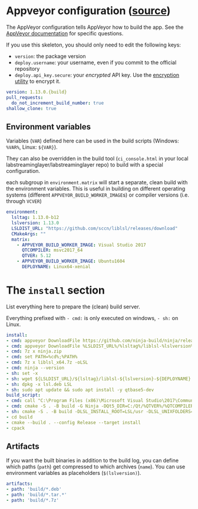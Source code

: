 # Appveyor configuration ([source](../appskeleton/appveyor.yml))
The AppVeyor configuration tells AppVeyor how to build the app.
See the [AppVeyor documentation](https://www.appveyor.com/docs/appveyor-yml/)
for specific questions.

If you use this skeleton, you should only need to edit the following keys:
- `version`: the package version
- `deploy.username`: your username, even if you commit to the official repository
- `deploy.api_key.secure`: your *encrypted* API key. Use the
  [encryption utility](https://ci.appveyor.com/tools/encrypt) to encrypt it.

``` yml
version: 1.13.0.{build}
pull_requests:
  do_not_increment_build_number: true
shallow_clone: true
```

## Environment variables

Variables (`VAR`) defined here can be used in the build scripts (Windows: `%VAR%`, Linux: `${VAR}`).

They can also be overridden in the build tool (`ci_console.html` in your local
labstreaminglayer/labstreaminglayer repo) to build with a special configuration.

each subgroup in `environment.matrix` will start a separate, clean build with the
environment variables. This is useful in building on different operating systems
(different `APPVEYOR_BUILD_WORKER_IMAGE`s) or compiler versions (i.e. through `VCVER`)

``` yml
environment:
  lsltag: 1.13.0-b12
  lslversion: 1.13.0
  LSLDIST_URL: "https://github.com/sccn/liblsl/releases/download"
  CMakeArgs: ""
  matrix:
    - APPVEYOR_BUILD_WORKER_IMAGE: Visual Studio 2017
      QTCOMPILER: msvc2017_64
      QTVER: 5.12
    - APPVEYOR_BUILD_WORKER_IMAGE: Ubuntu1604
      DEPLOYNAME: Linux64-xenial
```

# The `install` section

List everything here to prepare the (clean) build server.

Everything prefixed with `- cmd:` is only executed on windows,
`- sh:` on Linux.

``` yml
install:
- cmd: appveyor DownloadFile https://github.com/ninja-build/ninja/releases/download/v1.9.0/ninja-win.zip -FileName ninja.zip
- cmd: appveyor DownloadFile %LSLDIST_URL%/%lsltag%/liblsl-%lslversion%-Win64.7z -FileName liblsl_x64.7z
- cmd: 7z x ninja.zip
- cmd: set PATH=%cd%;%PATH%
- cmd: 7z x liblsl_x64.7z -oLSL
- cmd: ninja --version
- sh: set -x
- sh: wget ${LSLDIST_URL}/${lsltag}/liblsl-${lslversion}-${DEPLOYNAME}.deb -O lsl.deb
- sh: dpkg -x lsl.deb LSL
- sh: sudo apt update && sudo apt install -y qtbase5-dev
build_script:
- cmd: call "C:\Program Files (x86)\Microsoft Visual Studio\2017\Community\VC\Auxiliary\Build\vcvars64.bat"
- cmd: cmake -S . -B build -G Ninja -DQt5_DIR=C:/Qt/%QTVER%/%QTCOMPILER%/lib/cmake/Qt5 -DBOOST_ROOT=C:/Libraries/boost_1_69_0 -DLSL_INSTALL_ROOT=LSL/ %CMakeArgs%
- sh: cmake -S . -B build -DLSL_INSTALL_ROOT=LSL/usr -DLSL_UNIXFOLDERS=1 ${CMakeArgs}
- cd build
- cmake --build . --config Release --target install
- cpack
```

## Artifacts

If you want the built binaries in addition to the build log, you can define
which paths (`path`) get compressed to which archives (`name`). You can use
environment variables as placeholders (`$(lslversion)`).

``` yml
artifacts:
- path: 'build/*.deb'
- path: 'build/*.tar.*'
- path: 'build/*.7z'
